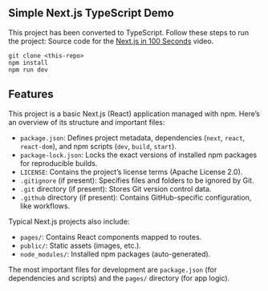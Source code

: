 ## Simple Next.js TypeScript Demo

This project has been converted to TypeScript. Follow these steps to run the project:
Source code for the [Next.js in 100 Seconds](https://fireship.io/lessons/next-js-in-100-seconds/) video.

<!-- Enroll in the full [Next Firebase Course](https://fireship.io/courses/react-next-firebase) -->

```
git clone <this-repo>
npm install
npm run dev
```

## Features

This project is a basic Next.js (React) application managed with npm. Here’s an overview of its structure and important files:

- `package.json`: Defines project metadata, dependencies (`next`, `react`, `react-dom`), and npm scripts (`dev`, `build`, `start`).
- `package-lock.json`: Locks the exact versions of installed npm packages for reproducible builds.
- `LICENSE`: Contains the project’s license terms (Apache License 2.0).
- `.gitignore` (if present): Specifies files and folders to be ignored by Git.
- `.git` directory (if present): Stores Git version control data.
- `.github` directory (if present): Contains GitHub-specific configuration, like workflows.

Typical Next.js projects also include:
- `pages/`: Contains React components mapped to routes.
- `public/`: Static assets (images, etc.).
- `node_modules/`: Installed npm packages (auto-generated).

The most important files for development are `package.json` (for dependencies and scripts) and the `pages/` directory (for app logic).
